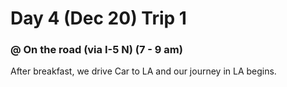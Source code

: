 # Day 4 (Dec 20) Trip 1
### @ On the road (via I-5 N) (7 - 9 am)

  After breakfast, we drive Car to LA and our journey in LA begins.

